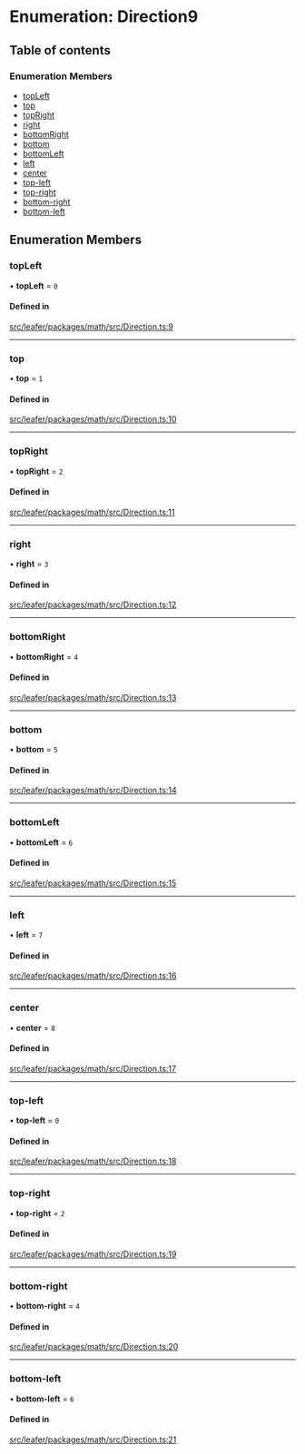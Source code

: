 # Enumeration: Direction9

## Table of contents

### Enumeration Members

- [topLeft](Direction9.md#topleft)
- [top](Direction9.md#top)
- [topRight](Direction9.md#topright)
- [right](Direction9.md#right)
- [bottomRight](Direction9.md#bottomright)
- [bottom](Direction9.md#bottom)
- [bottomLeft](Direction9.md#bottomleft)
- [left](Direction9.md#left)
- [center](Direction9.md#center)
- [top-left](Direction9.md#top-left)
- [top-right](Direction9.md#top-right)
- [bottom-right](Direction9.md#bottom-right)
- [bottom-left](Direction9.md#bottom-left)

## Enumeration Members

### topLeft

• **topLeft** = ``0``

#### Defined in

[src/leafer/packages/math/src/Direction.ts:9](https://github.com/leaferjs/leafer/blob/c0a3cd1f6ba179c1348a90558ab02097cb535d9a/packages/math/src/Direction.ts#L9)

___

### top

• **top** = ``1``

#### Defined in

[src/leafer/packages/math/src/Direction.ts:10](https://github.com/leaferjs/leafer/blob/c0a3cd1f6ba179c1348a90558ab02097cb535d9a/packages/math/src/Direction.ts#L10)

___

### topRight

• **topRight** = ``2``

#### Defined in

[src/leafer/packages/math/src/Direction.ts:11](https://github.com/leaferjs/leafer/blob/c0a3cd1f6ba179c1348a90558ab02097cb535d9a/packages/math/src/Direction.ts#L11)

___

### right

• **right** = ``3``

#### Defined in

[src/leafer/packages/math/src/Direction.ts:12](https://github.com/leaferjs/leafer/blob/c0a3cd1f6ba179c1348a90558ab02097cb535d9a/packages/math/src/Direction.ts#L12)

___

### bottomRight

• **bottomRight** = ``4``

#### Defined in

[src/leafer/packages/math/src/Direction.ts:13](https://github.com/leaferjs/leafer/blob/c0a3cd1f6ba179c1348a90558ab02097cb535d9a/packages/math/src/Direction.ts#L13)

___

### bottom

• **bottom** = ``5``

#### Defined in

[src/leafer/packages/math/src/Direction.ts:14](https://github.com/leaferjs/leafer/blob/c0a3cd1f6ba179c1348a90558ab02097cb535d9a/packages/math/src/Direction.ts#L14)

___

### bottomLeft

• **bottomLeft** = ``6``

#### Defined in

[src/leafer/packages/math/src/Direction.ts:15](https://github.com/leaferjs/leafer/blob/c0a3cd1f6ba179c1348a90558ab02097cb535d9a/packages/math/src/Direction.ts#L15)

___

### left

• **left** = ``7``

#### Defined in

[src/leafer/packages/math/src/Direction.ts:16](https://github.com/leaferjs/leafer/blob/c0a3cd1f6ba179c1348a90558ab02097cb535d9a/packages/math/src/Direction.ts#L16)

___

### center

• **center** = ``8``

#### Defined in

[src/leafer/packages/math/src/Direction.ts:17](https://github.com/leaferjs/leafer/blob/c0a3cd1f6ba179c1348a90558ab02097cb535d9a/packages/math/src/Direction.ts#L17)

___

### top-left

• **top-left** = ``0``

#### Defined in

[src/leafer/packages/math/src/Direction.ts:18](https://github.com/leaferjs/leafer/blob/c0a3cd1f6ba179c1348a90558ab02097cb535d9a/packages/math/src/Direction.ts#L18)

___

### top-right

• **top-right** = ``2``

#### Defined in

[src/leafer/packages/math/src/Direction.ts:19](https://github.com/leaferjs/leafer/blob/c0a3cd1f6ba179c1348a90558ab02097cb535d9a/packages/math/src/Direction.ts#L19)

___

### bottom-right

• **bottom-right** = ``4``

#### Defined in

[src/leafer/packages/math/src/Direction.ts:20](https://github.com/leaferjs/leafer/blob/c0a3cd1f6ba179c1348a90558ab02097cb535d9a/packages/math/src/Direction.ts#L20)

___

### bottom-left

• **bottom-left** = ``6``

#### Defined in

[src/leafer/packages/math/src/Direction.ts:21](https://github.com/leaferjs/leafer/blob/c0a3cd1f6ba179c1348a90558ab02097cb535d9a/packages/math/src/Direction.ts#L21)
